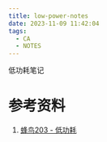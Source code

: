 ```yaml
---
title: low-power-notes
date: 2023-11-09 11:42:04
tags:
  - CA
  - NOTES
---
```


低功耗笔记

<!--more-->

# 参考资料

1. [蜂鸟203 - 低功耗](https://juejin.cn/post/7123803090150490149)
